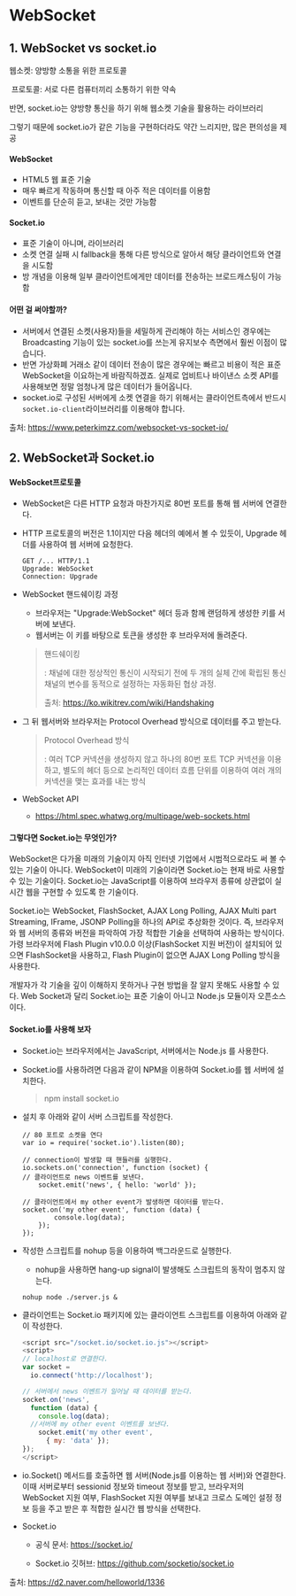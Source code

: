 # WebSocket

## 1. WebSocket vs socket.io

웹소켓: 양방향 소통을 위한 프로토콜

​	프로토콜: 서로 다른 컴퓨터끼리 소통하기 위한 약속

반면, socket.io는 양방향 통신을 하기 위해 웹소켓 기술을 활용하는 라이브러리

그렇기 때문에 socket.io가 같은 기능을 구현하더라도 약간 느리지만, 많은 편의성을 제공

#### WebSocket

- HTML5 웹 표준 기술
- 매우 빠르게 작동하며 통신할 때 아주 적은 데이터를 이용함
- 이벤트를 단순히 듣고, 보내는 것만 가능함

#### Socket.io

- 표준 기술이 아니며, 라이브러리
- 소켓 연결 실패 시 fallback을 통해 다른 방식으로 알아서 해당 클라이언트와 연결을 시도함
- 방 개념을 이용해 일부 클라이언트에게만 데이터를 전송하는 브로드캐스팅이 가능함

#### 어떤 걸 써야할까?

- 서버에서 연결된 소켓(사용자)들을 세밀하게 관리해야 하는 서비스인 경우에는 Broadcasting  기능이 있는 socket.io를 쓰는게 유지보수 측면에서 훨씬 이점이 많습니다.
- 반면 가상화폐 거래소 같이 데이터 전송이 많은 경우에는 빠르고 비용이 적은 표준 WebSocket을 이요하는게 바람직하겠죠. 실제로 업비트나 바이낸스 소켓 API를 사용해보면 정말 엄청나게 많은 데이터가 들어옵니다.
- socket.io로 구성된 서버에게 소켓 연결을 하기 위해서는 클라이언트측에서 반드시 `socket.io-client`라이브러리를 이용해야 합니다.

출처: https://www.peterkimzz.com/websocket-vs-socket-io/







## 2. WebSocket과 Socket.io

#### WebSocket프로토콜

- WebSocket은 다른 HTTP 요청과 마찬가지로 80번 포트를 통해 웹 서버에 연결한다. 

- HTTP 프로토콜의 버전은 1.1이지만 다음 헤더의 예에서 볼 수 있듯이, Upgrade 헤더를 사용하여 웹 서버에 요청한다.

  ```
  GET /... HTTP/1.1  
  Upgrade: WebSocket  
  Connection: Upgrade  
  ```

- WebSocket 핸드쉐이킹 과정

  - 브라우저는 "Upgrade:WebSocket" 헤더 등과 함께 랜덤하게 생성한 키를 서버에 보낸다. 
  - 웹서버는 이 키를 바탕으로 토큰을 생성한 후 브라우저에 돌려준다.

  > 핸드쉐이킹
  >
  > : 채널에 대한 정상적인 통신이 시작되기 전에 두 개의 실체 간에 확립된 통신 채널의 변수를 동적으로 설정하는 자동화된 협상 과정.
  >
  > 출처: https://ko.wikitrev.com/wiki/Handshaking

- 그 뒤 웹서버와 브라우저는 Protocol Overhead 방식으로 데이터를 주고 받는다.

  > Protocol Overhead 방식
  >
  > : 여러 TCP 커넥션을 생성하지 않고 하나의 80번 포트 TCP 커넥션을 이용하고, 별도의 헤더 등으로 논리적인 데이터 흐름 단위를 이용하여 여러 개의 커넥션을 맺는 효과를 내는 방식

- WebSocket API

  - https://html.spec.whatwg.org/multipage/web-sockets.html



#### 그렇다면 Socket.io는 무엇인가?

 WebSocket은 다가올 미래의 기술이지 아직 인터넷 기업에서 시범적으로라도 써 볼 수 있는 기술이 아니다. WebSocket이 미래의 기술이라면 Socket.io는 현재 바로 사용할 수 있는 기술이다. Socket.io는 JavaScript를 이용하여 브라우저 종류에 상관없이 실시간 웹을 구현할 수 있도록 한 기술이다. 

 Socket.io는 WebSocket, FlashSocket, AJAX Long Polling, AJAX Multi part Streaming, IFrame, JSONP Polling을 하나의 API로 추상화한 것이다. 즉, 브라우저와 웹 서버의 종류와 버전을 파악하여 가장 적합한 기술을 선택하여 사용하는 방식이다. 가령 브라우저에 Flash Plugin v10.0.0 이상(FlashSocket 지원 버전)이 설치되어 있으면 FlashSocket을 사용하고, Flash Plugin이 없으면 AJAX Long Polling 방식을 사용한다.

 개발자가 각 기술을 깊이 이해하지 못하거나 구현 방법을 잘 알지 못해도 사용할 수 있다. Web Socket과 달리 Socket.io는 표준 기술이 아니고 Node.js 모듈이자 오픈소스이다. 



#### Socket.io를 사용해 보자

- Socket.io는 브라우저에서는 JavaScript, 서버에서는 Node.js 를 사용한다.

- Socket.io를 사용하려면 다음과 같이 NPM을 이용하여 Socket.io를 웹 서버에 설치한다.

  > npm install socket.io

- 설치 후 아래와 같이 서버 스크립트를 작성한다.

  ```
  // 80 포트로 소켓을 연다
  var io = require('socket.io').listen(80);
  
  // connection이 발생할 때 핸들러를 실행한다.
  io.sockets.on('connection', function (socket) {  
  // 클라이언트로 news 이벤트를 보낸다.
      socket.emit('news', { hello: 'world' });
  
  // 클라이언트에서 my other event가 발생하면 데이터를 받는다.
  socket.on('my other event', function (data) {  
          console.log(data);
      });
  });
  ```

- 작성한 스크립트를  nohup 등을 이용하여 백그라운드로 실행한다. 

  - nohup을 사용하면 hang-up signal이 발생해도 스크립트의 동작이 멈추지 않는다.

  ```
  nohup node ./server.js &  
  ```

- 클라이언트는 Socket.io 패키지에 있는 클라이언트 스크립트를 이용하여 아래와 같이 작성한다.

  ```javascript
  <script src="/socket.io/socket.io.js"></script>  
  <script>  
  // localhost로 연결한다.
  var socket =  
    io.connect('http://localhost');
  
  // 서버에서 news 이벤트가 일어날 때 데이터를 받는다.
  socket.on('news',  
    function (data) {
      console.log(data);
    //서버에 my other event 이벤트를 보낸다.
      socket.emit('my other event', 
        { my: 'data' });
  });
  </script>  
  ```

- io.Socket() 메서드를 호출하면 웹 서버(Node.js를 이용하는 웹 서버)와 연결한다. 이때 서버로부터 sessionid 정보와 timeout 정보를 받고, 브라우저의 WebSocket 지원 여부, FlashSocket 지원 여부를 보내고 크로스 도메인 설정 정보 등을 주고 받은 후 적합한 실시간 웹 방식을 선택한다.

- Socket.io

  - 공식 문서: https://socket.io/

  - Socket.io 깃허브: https://github.com/socketio/socket.io



출처: https://d2.naver.com/helloworld/1336

